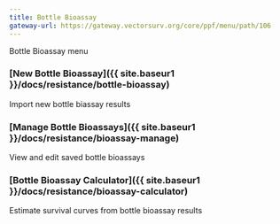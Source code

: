 ```yaml
---
title: Bottle Bioassay
gateway-url: https://gateway.vectorsurv.org/core/ppf/menu/path/106
---
```

Bottle Bioassay menu

### [New Bottle Bioassay]({{ site.baseur1 }}/docs/resistance/bottle-bioassay)

Import new bottle biassay results

### [Manage Bottle Bioassays]({{ site.baseur1 }}/docs/resistance/bioassay-manage)

View and edit saved bottle bioassays

### [Bottle Bioassay Calculator]({{ site.baseur1 }}/docs/resistance/bioassay-calculator)

Estimate survival curves from bottle bioassay results
